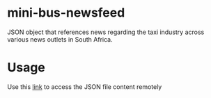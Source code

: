 # mini-bus-newsfeed

JSON object that references news regarding the taxi industry across various news outlets in South Africa.

# Usage

Use this [link](https://raw.githubusercontent.com/Devon323/minibus-taxi-industry-sa-newsfeed/master/rank-finder-newsfeed.json) to access the JSON file content remotely
